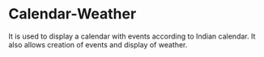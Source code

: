 # Calendar-Weather
It is used to display a calendar with events according to Indian calendar. It also allows creation of events and display of weather.
